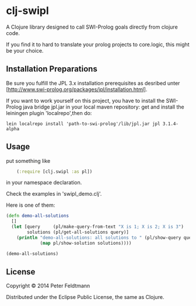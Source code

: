# clj-swipl

A Clojure library designed to call SWI-Prolog goals directly from clojure code.

If you find it to hard to translate your prolog projects to core.logic, 
this might be your choice.

## Installation Preparations

Be sure you fulfill the JPL 3.x installation prerequisites as desribed unter [http://www.swi-prolog.org/packages/jpl/installation.html].

If you want to work yourself on this project, you have to install the SWI-Prolog java bridge jpl.jar in your local maven repository:
get and install the leiningen plugin 'localrepo',then do:

	lein localrepo install 'path-to-swi-prolog'/lib/jpl.jar jpl 3.1.4-alpha


## Usage

put something like
```clojure
	(:require [clj.swipl :as pl])
```
in your namespace declaration.


Check the examples in 'swipl_demo.clj'.

Here is one of them:
```clojure 
(defn demo-all-solutions
  []
  (let [query     (pl/make-query-from-text "X is 1; X is 2; X is 3")
        solutions (pl/get-all-solutions query)]
    (println "demo-all-solutions: all solutions to " (pl/show-query query)  " ==> " 
             (map pl/show-solution solutions))))

(demo-all-solutions)
```	 
			 
## License

Copyright © 2014 Peter Feldtmann

Distributed under the Eclipse Public License, the same as Clojure.
